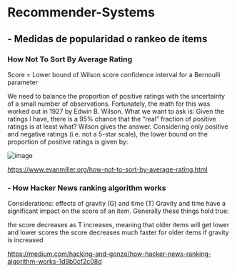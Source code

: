 # Recommender-Systems

## - Medidas de popularidad o rankeo de items
### How Not To Sort By Average Rating
Score = Lower bound of Wilson score confidence interval for a Bernoulli parameter

We need to balance the proportion of positive ratings with the uncertainty of a small number of observations. Fortunately, the math for this was worked out in 1927 by Edwin B. Wilson. What we want to ask is: Given the ratings I have, there is a 95% chance that the “real” fraction of positive ratings is at least what? Wilson gives the answer. Considering only positive and negative ratings (i.e. not a 5-star scale), the lower bound on the proportion of positive ratings is given by:

![image](https://user-images.githubusercontent.com/22348584/168808923-9e278b0f-fe8a-45ad-baf5-b14db8aba3d2.png)


https://www.evanmiller.org/how-not-to-sort-by-average-rating.html

### - How Hacker News ranking algorithm works

Considerations: effects of gravity (G) and time (T)
Gravity and time have a significant impact on the score of an item. Generally these things hold true:

the score decreases as T increases, meaning that older items will get lower and lower scores
the score decreases much faster for older items if gravity is increased

https://medium.com/hacking-and-gonzo/how-hacker-news-ranking-algorithm-works-1d9b0cf2c08d
